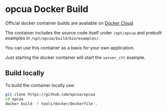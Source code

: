 # opcua Docker Build

Official docker container builds are available on [Docker Cloud](https://cloud.docker.com/u/opcua/repository/registry-1.docker.io/opcua/opcua)

The container includes the source code itself under `/opt/opcua` and prebuilt examples in `/opt/opcua/build/bin/examples/`.

You can use this container as a basis for your own application. 

Just starting the docker container will start the `server_ctt` example.

## Build locally

To build the container locally use:

```bash
git clone https://github.com/opcua/opcua
cd opcua
docker build -f tools/docker/Dockerfile .
```
